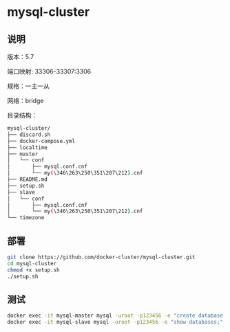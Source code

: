 # mysql-cluster

## 说明

版本：5.7

端口映射: 33306-33307:3306

规格：一主一从

网络：bridge

目录结构：

``` bash
mysql-cluster/
├── discard.sh
├── docker-compose.yml
├── localtime
├── master
│   └── conf
│       ├── mysql.conf.cnf
│       └── my(\346\263\250\351\207\212).cnf
├── README.md
├── setup.sh
├── slave
│   └── conf
│       ├── mysql.conf.cnf
│       └── my(\346\263\250\351\207\212).cnf
└── timezone
```

## 部署

``` bash
git clone https://github.com/docker-cluster/mysql-cluster.git
cd mysql-cluster
chmod +x setup.sh
./setup.sh
```

## 测试

``` bash
docker exec -it mysql-master mysql -uroot -p123456 -e "create database test;"
docker exec -it mysql-slave mysql -uroot -p123456 -e "show databases;"
```
